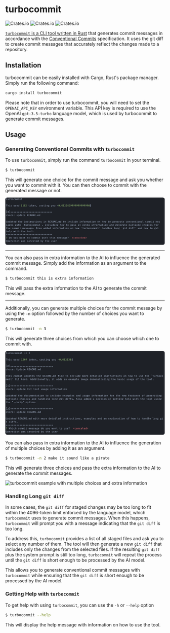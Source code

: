 # turbocommit

![Crates.io](https://img.shields.io/crates/v/turbocommit)
![Crates.io](https://img.shields.io/crates/d/turbocommit)
![Crates.io](https://img.shields.io/crates/l/turbocommit)

[`turbocommit` is a CLI tool written in Rust](https://crates.io/crates/turbocommit) that generates commit messages in accordance with the [Conventional Commits](https://www.conventionalcommits.org/en/v1.0.0/) specification. It uses the git diff to create commit messages that accurately reflect the changes made to a repository.

## Installation

turbocommit can be easily installed with Cargo, Rust's package manager. Simply run the following command:

```bash
cargo install turbocommit
```

Please note that in order to use turbocommit, you will need to set the `OPENAI_API_KEY` environment variable. This API key is required to use the OpenAI `gpt-3.5-turbo` language model, which is used by turbocommit to generate commit messages.

## Usage

### Generating Conventional Commits with `turbocommit`

To use `turbocommit`, simply run the command `turbocommit` in your terminal.

```bash
$ turbocommit
```

This will generate one choice for the commit message and ask you whether you want to commit with it. You can then choose to commit with the generated message or not.

![turbocommit example](simple.png)

---

You can also pass in extra information to the AI to influence the generated commit message. Simply add the information as an argument to the command.

```bash
$ turbocommit this is extra information
```

This will pass the extra information to the AI to generate the commit message.

---

Additionally, you can generate multiple choices for the commit message by using the `-n` option followed by the number of choices you want to generate.

```bash
$ turbocommit -n 3
```

This will generate three choices from which you can choose which one to commit with.

![turbocommit example with multiple choices](n.png)

You can also pass in extra information to the AI to influence the generation of multiple choices by adding it as an argument.



```bash
$ turbocommit -n 2 make it sound like a pirate
````

This will generate three choices and pass the extra information to the AI to generate the commit messages.

![turbocommit example with multiple choices and extra information](pirate.png)

### Handling Long `git diff`

In some cases, the `git diff` for staged changes may be too long to fit within the 4096-token limit enforced by the language model, which `turbocommit` uses to generate commit messages. When this happens, `turbocommit` will prompt you with a message indicating that the `git diff` is too long.

To address this, `turbocommit` provides a list of all staged files and ask you to select any number of them. The tool will then generate a new `git diff` that includes only the changes from the selected files. If the resulting `git diff` plus the system prompt is still too long, `turbocommit` will repeat the process until the `git diff` is short enough to be processed by the AI model.

This allows you to generate conventional commit messages with `turbocommit` while ensuring that the `git diff` is short enough to be processed by the AI model.

### Getting Help with `turbocommit`

To get help with using `turbocommit`, you can use the `-h` or `--help` option

```bash
$ turbocommit --help
```

This will display the help message with information on how to use the tool.